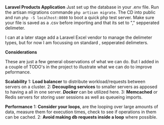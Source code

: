 **Laravel Products Application**
Just set up the database in your .env file. Run the artisan migrations commande `php artisan migrate`. The CD into public and run `php -S localhost:8080` to boot a quick php test server. Make sure your file is saved as a .csv before importing and that its set to "," sepperated delimeter.

I can at a later stage add a Laravel Excel vendor to manage the delimeter types, but for now I am focussing on standard , sepperated delimeters.

**Considerations**

These are just a few general observations of what we can do. But I added in a couple of TODO's in the project to illustrate what we can do to improve peformance.

**Scalability**
1: **Load balancer** to distribute workload/requests between servers on a cluster.
2: **Decoupling services** to smaller servers as apposed to having a all in one server. ***Docker*** can be utilized here.
3: **Memcached** or Redis servers for storing user sessions as well as queueing imports.

**Performance**
1: **Consider your loops**, are the looping over large amounts of data, measure them for execution times, check to see if operations in them can be cached.
2: **Avoid making db requests inside a loop** where possible.




